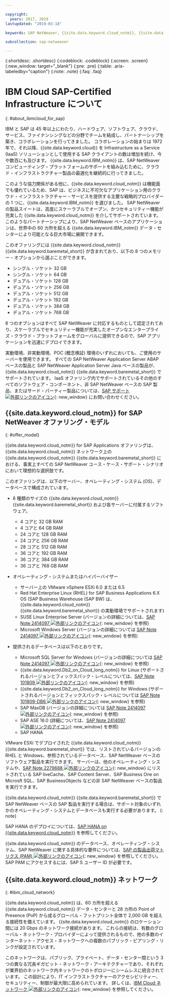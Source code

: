 ```yaml
---

copyright:
  years: 2017, 2019
lastupdated: "2019-03-18"

keywords: SAP NetWeaver, {{site.data.keyword.cloud_notm}}, {{site.data.keyword.baremetal_short}}, ABAP, application server, SAP Product Availability Matrix, PAM, SAP Certified, SAP Content Server, SAP liveCache

subcollection: sap-netweaver

---
```


{:shortdesc: .shortdesc}
{:codeblock: .codeblock}
{:screen: .screen}
{:new_window: target="_blank"}
{:pre: .pre}
{:table: .aria-labeledby="caption"}
{:note: .note}
{:faq: .faq}


# IBM Cloud SAP-Certified Infrastructure について
{: #about_ibmcloud_for_sap}

IBM と SAP は 45 年以上にわたり、ハードウェア、ソフトウェア、クラウド、サービス、ファイナンシングなどの分野でチームを結成し、パートナーシップを築き、コラボレーションを行ってきました。 コラボレーションの始まりは 1972 年で、それ以降、{{site.data.keyword.cloud}} を Infrastructure as a Service (IaaS) ソリューションとして使用する SAP クライアントの数は増加を続け、今や数百にも及びます。 {{site.data.keyword.IBM_notm}} は、SAP NetWeaver コンピューティング・プラットフォームのサポートを組み込むために、クラウド・インフラストラクチャー製品の最適化を継続的に行ってきました。

このような協力関係がある他に、{{site.data.keyword.cloud_notm}} は機能面でも優れているため、SAP は、ビジネスに不可欠なアプリケーション用のクラウド・インフラストラクチャー・サービスを提供する主要な戦略的プロバイダーの 1 つに、{{site.data.keyword.IBM_notm}} を選びました。 SAP NetWeaver の製品スイートは、高度にスケーラブルでオープン、かつセキュリティー機能が充実した {{site.data.keyword.cloud_notm}} を介してサポートされています。 このようなパートナーシップにより、SAP NetWeaver ベースのアプリケーションは、世界中の 60 カ所を超える {{site.data.keyword.IBM_notm}} データ・センターにより可能となる巨大市場に展開できます。

このオファリングには {{site.data.keyword.cloud_notm}} {{site.data.keyword.baremetal_short}} が含まれており、以下の 8 つのメモリー・オプションから選ぶことができます。
  * シングル・ソケット 32 GB
  * シングル・ソケット 64 GB
  * デュアル・ソケット 128 GB
  * デュアル・ソケット 256 GB
  * デュアル・ソケット 512 GB
  * デュアル・ソケット 192 GB
  * デュアル・ソケット 384 GB
  * デュアル・ソケット 768 GB

8 つのオプションはすべて SAP NetWeaver に対応するものとして認定されており、スケーラブルでセキュリティー機能が充実したオープンなエンタープライズ・クラウド・プラットフォームをグローバルに提供できるので、SAP アプリケーションを迅速にデプロイできます。

実動環境、非実動環境、POC (概念検証) 環境のいずれにおいても、ご使用のサーバーを使用できます。 すべての SAP NetWeaver Application Server ABAP ベースの製品と SAP NetWeaver Application Server Java ベースの製品が、{{site.data.keyword.cloud_notm}} {{site.data.keyword.baremetal_short}} でサポートされています。 IaaS オファリング内でサポートされているその他のすべてのソフトウェア・コンポーネント、非 SAP NetWeaver ベースの SAP 製品、またはサード・パーティー製品については、[SAP サポート ![外部リンクのアイコン](../../icons/launch-glyph.svg "外部リンクのアイコン")](https://support.sap.com/home.html){: new_window} にお問い合わせください。

## {{site.data.keyword.cloud_notm}} for SAP NetWeaver オファリング・モデル
{: #offer_model}

{{site.data.keyword.cloud_notm}} for SAP Applications オファリングは、{{site.data.keyword.cloud_notm}} ネットワーク上の {{site.data.keyword.cloud_notm}} {{site.data.keyword.baremetal_short}} における、事実上すべての SAP NetWeaver ユース・ケース・サポート・シナリオにおいて理想的な選択肢です。

このオファリングは、以下のサーバー、オペレーティング・システム (OS)、データベースで構成されています。
  * 8 種類のサイズの {{site.data.keyword.cloud_notm}} {{site.data.keyword.baremetal_short}} および各サーバーに付属するソフトウェア。
      * 4 コアと 32 GB RAM
      * 4 コアと 64 GB RAM
      * 24 コアと 128 GB RAM
      * 24 コアと 256 GB RAM
      * 28 コアと 512 GB RAM
      * 36 コアと 192 GB RAM
      * 36 コアと 384 GB RAM
      * 36 コアと 768 GB RAM

  * オペレーティング・システムまたはハイパーバイザー
      * サーバー上の VMware vSphere ESXi 6.0 または 6.5
      * Red Hat Enterprise Linux (RHEL) for SAP Business Applications 6.X OS (SAP Business Warehouse (SAP BW) は、{{site.data.keyword.cloud_notm}} {{site.data.keyword.baremetal_short}} の実動環境でサポートされます)
      * SUSE Linux Enterprise Server (バージョンの詳細については、[SAP Note 2414097 ![外部リンクのアイコン](../../icons/launch-glyph.svg "外部リンクのアイコン")](https://launchpad.support.sap.com/#/notes/2414097){: new_window} を参照)
      * Microsoft Windows Server (バージョンの詳細については [SAP Note 2414097 ![外部リンクのアイコン](../../icons/launch-glyph.svg "外部リンクのアイコン")](https://launchpad.support.sap.com/#/notes/2414097){: new_window} を参照)

  * 提供されるデータベースは以下のとおりです。
      * Microsoft SQL Server for Windows (バージョンの詳細については [SAP Note 2414097 ![外部リンクのアイコン](../../icons/launch-glyph.svg "外部リンクのアイコン")](https://launchpad.support.sap.com/#/notes/2414097){: new_window} を参照)
      * {{site.data.keyword.Db2_on_Cloud_long_notm}} for Linux (サポートされるバージョンとフィックスパック・レベルについては、[SAP Note 101809 ![外部リンクのアイコン](../../icons/launch-glyph.svg "外部リンクのアイコン")](https://launchpad.support.sap.com/#/notes/101809){: new_window} を参照)
      * {{site.data.keyword.Db2_on_Cloud_long_notm}} for Windows (サポートされるバージョンとフィックスパック・レベルについては [SAP Note 101809-DB6 ![外部リンクのアイコン](../../icons/launch-glyph.svg "外部リンクのアイコン")](https://launchpad.support.sap.com/#/notes/101809){: new_window} を参照)
      * SAP MaxDB (バージョンの詳細については [SAP Note 2414097 ![外部リンクのアイコン](../../icons/launch-glyph.svg "外部リンクのアイコン")](https://launchpad.support.sap.com/#/notes/2414097){: new_window} を参照)
      * SAP ASE 16.0 (詳細については、[SAP Note 2414097 ![外部リンクのアイコン](../../icons/launch-glyph.svg "外部リンクのアイコン")](https://launchpad.support.sap.com/#/notes/2414097){: new_window} を参照)
      * SAP HANA

VMware ESXi でデプロイされた {{site.data.keyword.cloud_notm}} {{site.data.keyword.baremetal_short}} では、リストされているバージョンの RHEL と Windows、参照されているデータベース、SAP NetWeaver ベースのソフトウェア製品を実行できます。 サーバーは、他のオペレーティング・システムや、[SAP Note 2279688 ![外部リンクのアイコン](../../icons/launch-glyph.svg "外部リンクのアイコン")](https://launchpad.support.sap.com/#/notes/2279688){: new_window} にリストされている SAP liveCache、SAP Content Server、SAP Business One on Microsft SQL、SAP BusinessObjects などの非 SAP NetWeaver ベースの製品を実行できます。

{{site.data.keyword.cloud_notm}} {{site.data.keyword.baremetal_short}} で SAP NetWeaver ベースの SAP 製品を実行する場合は、サポート対象のいずれかのオペレーティング・システムとデータベースも実行する必要があります。
{: note}

SAP HANA のデプロイについては、[SAP HANA on {{site.data.keyword.cloud_notm}}](/docs/infrastructure/sap-hana?topic=sap-hana-getting-started#getting-started) を参照してください。

{{site.data.keyword.cloud_notm}} のデータベース、オペレーティング・システム、SAP NetWeaver に関する具体的な要件については、[SAP の製品出荷マトリクス (PAM) ![外部リンクのアイコン](../../icons/launch-glyph.svg "外部リンクのアイコン")](https://support.sap.com/en/release-upgrade-maintenance.html#section_1969201630){: new_window} を参照してください。SAP PAM にアクセスするには、SAP S ユーザー ID が必要です。

## {{site.data.keyword.cloud_notm}} ネットワーク
{: #ibm_cloud_network}

{{site.data.keyword.cloud_notm}} は、60 カ所を超える {{site.data.keyword.cloud_notm}} データ・センターと 28 カ所の Point of Presence (PoP) から成るグローバル・フットプリント全体で 2,000 GB を超える接続性を備えています。 {{site.data.keyword.cloud_notm}} のロケーション間には 20 Gbps のネットワーク接続があります。 これらの接続は、有数のグローバル・ネットワーク・プロバイダーによって提供されるもので、他の多数のインターネット・アクセス・ネットワークへの複数のパブリック・ピアリング・リンクが設定されています。

このネットワークは、パブリック、プライベート、データ・センター間という 3 つの異なる冗長ギガビット・ネットワーク・アーキテクチャーであり、それぞれが業界初のネットワーク内ネットワークのトポロジーにシームレスに統合されています。 この設計により、IT インフラストラクチャーのアクセシビリティー、セキュリティー、制御が最大限に高められています。 詳しくは、[IBM Cloud ネットワーク ![外部リンクのアイコン](../../icons/launch-glyph.svg "外部リンクのアイコン")](https://www.ibm.com/cloud-computing/bluemix/our-network){: new_window} を参照してください。
